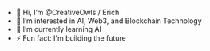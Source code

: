 - 👋 Hi, I’m @CreativeOwls / Erich 
- 👀 I’m interested in AI, Web3, and Blockchain Technology
- 🌱 I’m currently learning AI
- ⚡ Fun fact: I'm building the future

<!---
CreativeOwls/CreativeOwls is a ✨ special ✨ repository because its `README.md` (this file) appears on your GitHub profile.
You can click the Preview link to take a look at your changes.
--->
